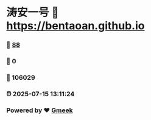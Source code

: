 # 涛安一号 :link: https://bentaoan.github.io 
### :page_facing_up: [88](https://bentaoan.github.io/tag.html) 
### :speech_balloon: 0 
### :hibiscus: 106029 
### :alarm_clock: 2025-07-15 13:11:24 
### Powered by :heart: [Gmeek](https://github.com/Meekdai/Gmeek)
